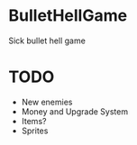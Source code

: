 # BulletHellGame
Sick bullet hell game
# TODO
- New enemies
- Money and Upgrade System
- Items?
- Sprites
